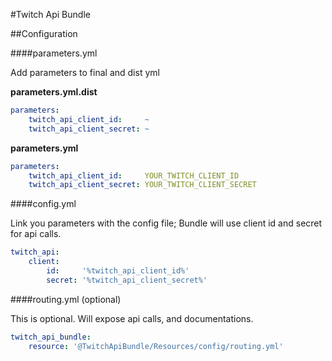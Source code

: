 #Twitch Api Bundle

##Configuration

####parameters.yml

Add parameters to final and dist yml

**parameters.yml.dist** 

```yaml
parameters:
    twitch_api_client_id:     ~
    twitch_api_client_secret: ~
```

**parameters.yml** 

```yaml
parameters:
    twitch_api_client_id:     YOUR_TWITCH_CLIENT_ID
    twitch_api_client_secret: YOUR_TWITCH_CLIENT_SECRET
```

####config.yml

Link you parameters with the config file; 
Bundle will use client id and secret for api calls. 

```yaml
twitch_api:
    client:
        id:     '%twitch_api_client_id%'
        secret: '%twitch_api_client_secret%'
```

####routing.yml (optional)

This is optional.
Will expose api calls, and documentations.

```yaml
twitch_api_bundle:
    resource: '@TwitchApiBundle/Resources/config/routing.yml'
```

